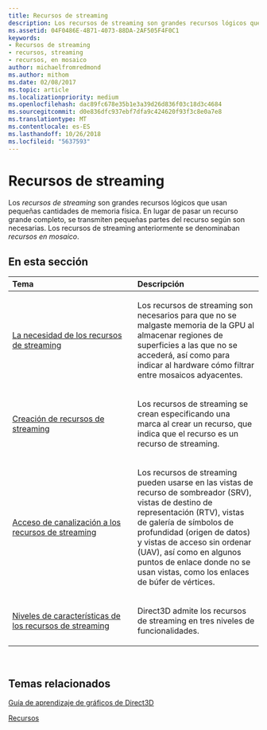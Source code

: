 ```yaml
---
title: Recursos de streaming
description: Los recursos de streaming son grandes recursos lógicos que usan pequeñas cantidades de memoria física. En lugar de pasar un recurso grande completo, se transmiten pequeñas partes del recurso según son necesarias. Los recursos de streaming anteriormente se denominaban recursos en mosaico.
ms.assetid: 04F0486E-4B71-4073-88DA-2AF505F4F0C1
keywords:
- Recursos de streaming
- recursos, streaming
- recursos, en mosaico
author: michaelfromredmond
ms.author: mithom
ms.date: 02/08/2017
ms.topic: article
ms.localizationpriority: medium
ms.openlocfilehash: dac89fc678e35b1e3a39d26d836f03c18d3c4684
ms.sourcegitcommit: d0e836dfc937ebf7dfa9c424620f93f3c8e0a7e8
ms.translationtype: MT
ms.contentlocale: es-ES
ms.lasthandoff: 10/26/2018
ms.locfileid: "5637593"
---
```

# <a name="streaming-resources"></a>Recursos de streaming


Los *recursos de streaming* son grandes recursos lógicos que usan pequeñas cantidades de memoria física. En lugar de pasar un recurso grande completo, se transmiten pequeñas partes del recurso según son necesarias. Los recursos de streaming anteriormente se denominaban *recursos en mosaico*.

## <a name="span-idin-this-sectionspanin-this-section"></a><span id="in-this-section"></span>En esta sección


<table>
<colgroup>
<col width="50%" />
<col width="50%" />
</colgroup>
<thead>
<tr class="header">
<th align="left">Tema</th>
<th align="left">Descripción</th>
</tr>
</thead>
<tbody>
<tr class="odd">
<td align="left"><p><a href="the-need-for-streaming-resources.md">La necesidad de los recursos de streaming</a></p></td>
<td align="left"><p>Los recursos de streaming son necesarios para que no se malgaste memoria de la GPU al almacenar regiones de superficies a las que no se accederá, así como para indicar al hardware cómo filtrar entre mosaicos adyacentes.</p></td>
</tr>
<tr class="even">
<td align="left"><p><a href="creating-streaming-resources.md">Creación de recursos de streaming</a></p></td>
<td align="left"><p>Los recursos de streaming se crean especificando una marca al crear un recurso, que indica que el recurso es un recurso de streaming.</p></td>
</tr>
<tr class="odd">
<td align="left"><p><a href="pipeline-access-to-streaming-resources.md">Acceso de canalización a los recursos de streaming</a></p></td>
<td align="left"><p>Los recursos de streaming pueden usarse en las vistas de recurso de sombreador (SRV), vistas de destino de representación (RTV), vistas de galería de símbolos de profundidad (origen de datos) y vistas de acceso sin ordenar (UAV), así como en algunos puntos de enlace donde no se usan vistas, como los enlaces de búfer de vértices.</p></td>
</tr>
<tr class="even">
<td align="left"><p><a href="streaming-resources-features-tiers.md">Niveles de características de los recursos de streaming</a></p></td>
<td align="left"><p>Direct3D admite los recursos de streaming en tres niveles de funcionalidades.</p></td>
</tr>
</tbody>
</table>

 

## <a name="span-idrelated-topicsspanrelated-topics"></a><span id="related-topics"></span>Temas relacionados


[Guía de aprendizaje de gráficos de Direct3D](index.md)

[Recursos](resources.md)

 

 




